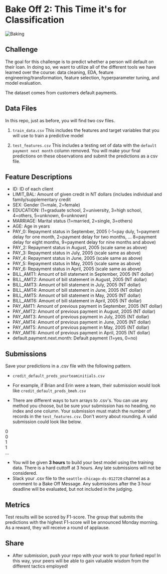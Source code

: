 # Bake Off 2: This Time it's for Classification

![Baking](https://media.giphy.com/media/xT0xePLIUyxnXso8co/giphy.gif)

## Challenge 

The goal for this challenge is to predict whether a person will default on their loan. In doing so, we want to utilize all of the different tools we have learned over the course: data cleaning, EDA, feature engineering/transformation, feature selection, hyperparameter tuning, and model evaluation.

The dataset comes from customers default payments.
## Data Files

In this repo, just as before, you will find two csv files.

1. `train_data.csv`
This includes the features and target variables that you will use to train a predictive model

2. `test_features.csv`
This includes a testing set of data with the `default payment next month` column removed. You will make your final predictions on these observations and submit the predictions as a csv file.

## Feature Descriptions

* ID: ID of each client
* LIMIT_BAL: Amount of given credit in NT dollars (includes individual and family/supplementary credit
* SEX: Gender (1=male, 2=female)
* EDUCATION: (1=graduate school, 2=university, 3=high school, 4=others, 5=unknown, 6=unknown)
* MARRIAGE: Marital status (1=married, 2=single, 3=others)
* AGE: Age in years
* PAY_0: Repayment status in September, 2005 (-1=pay duly, 1=payment delay for one month, 2=payment delay for two months, … 8=payment delay for eight months, 9=payment delay for nine months and above)
* PAY_2: Repayment status in August, 2005 (scale same as above)
* PAY_3: Repayment status in July, 2005 (scale same as above)
* PAY_4: Repayment status in June, 2005 (scale same as above)
* PAY_5: Repayment status in May, 2005 (scale same as above)
* PAY_6: Repayment status in April, 2005 (scale same as above)
* BILL_AMT1: Amount of bill statement in September, 2005 (NT dollar)
* BILL_AMT2: Amount of bill statement in August, 2005 (NT dollar)
* BILL_AMT3: Amount of bill statement in July, 2005 (NT dollar)
* BILL_AMT4: Amount of bill statement in June, 2005 (NT dollar)
* BILL_AMT5: Amount of bill statement in May, 2005 (NT dollar)
* BILL_AMT6: Amount of bill statement in April, 2005 (NT dollar)
* PAY_AMT1: Amount of previous payment in September, 2005 (NT dollar)
* PAY_AMT2: Amount of previous payment in August, 2005 (NT dollar)
* PAY_AMT3: Amount of previous payment in July, 2005 (NT dollar)
* PAY_AMT4: Amount of previous payment in June, 2005 (NT dollar)
* PAY_AMT5: Amount of previous payment in May, 2005 (NT dollar)
* PAY_AMT6: Amount of previous payment in April, 2005 (NT dollar)
* default.payment.next.month: Default payment (1=yes, 0=no)

## Submissions
Save your predictions in a .csv file with the following pattern. 
- `credit_default_preds_yourteaminitials.csv`
- For example, if Brian and Erin were a team, their submission would look like `credit_default_preds_bmeh.csv`

- There are different ways to turn arrays to .csv's.  You can use any method you choose, but be sure your submission has no heading, no index and one column. Your submission must match the number of records in the `test_features.csv`. Don't worry about rounding.  A valid submission could look like below. 

0<br>
0<br>
1<br>
1<br>
...

- You will be given **3 hours** to build your best model using the training data. There is a hard cuttoff at 3 hours. Any late submissions will not be considered. 
- Slack your .csv file to the `seattle-chicago-ds-012720` channel as a comment to a Bake Off Message. Any submissions after the 3 hour deadline will be evaluated, but not included in the judging.

## Metrics
Test results will be scored by F1-score. The group that submits the predictions with the highest F1-score will be announced Monday morning. As a reward, they will receive a round of applause. 

## Share
- After submission, push your repo with your work to your forked repo! In this way, your peers will be able to gain valuable wisdom from the different tactics employed!

